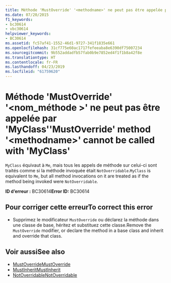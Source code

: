 ```yaml
---
title: Méthode 'MustOverride' '<methodname>' ne peut pas être appelée par 'MyClass'
ms.date: 07/20/2015
f1_keywords:
- bc30614
- vbc30614
helpviewer_keywords:
- BC30614
ms.assetid: fc57af41-1552-46d1-9727-341f1835e661
ms.openlocfilehash: 31cf775e60ac1717fefeeaba8e6390df75007234
ms.sourcegitcommit: 9b552addadfb57fab0b9e7852ed4f1f1b8a42f8e
ms.translationtype: HT
ms.contentlocale: fr-FR
ms.lasthandoff: 04/23/2019
ms.locfileid: "61759620"
---
```

# <a name="mustoverride-method-methodname-cannot-be-called-with-myclass"></a><span data-ttu-id="7fdf4-102">Méthode 'MustOverride' '\<nom_méthode >' ne peut pas être appelée par 'MyClass'</span><span class="sxs-lookup"><span data-stu-id="7fdf4-102">'MustOverride' method '\<methodname>' cannot be called with 'MyClass'</span></span>
<span data-ttu-id="7fdf4-103">`MyClass` équivaut à `Me`, mais tous les appels de méthode sur celui-ci sont traités comme si la méthode invoquée était `NotOverridable`.</span><span class="sxs-lookup"><span data-stu-id="7fdf4-103">`MyClass` is equivalent to `Me`, but all method invocations on it are treated as if the method being invoked were `NotOverridable`.</span></span>  
  
 <span data-ttu-id="7fdf4-104">**ID d’erreur :** BC30614</span><span class="sxs-lookup"><span data-stu-id="7fdf4-104">**Error ID:** BC30614</span></span>  
  
## <a name="to-correct-this-error"></a><span data-ttu-id="7fdf4-105">Pour corriger cette erreur</span><span class="sxs-lookup"><span data-stu-id="7fdf4-105">To correct this error</span></span>  
  
- <span data-ttu-id="7fdf4-106">Supprimez le modificateur `MustOverride` ou déclarez la méthode dans une classe de base, héritez et substituez cette classe.</span><span class="sxs-lookup"><span data-stu-id="7fdf4-106">Remove the `MustOverride` modifier, or declare the method in a base class and inherit and override that class.</span></span>  
  
## <a name="see-also"></a><span data-ttu-id="7fdf4-107">Voir aussi</span><span class="sxs-lookup"><span data-stu-id="7fdf4-107">See also</span></span>

- [<span data-ttu-id="7fdf4-108">MustOverride</span><span class="sxs-lookup"><span data-stu-id="7fdf4-108">MustOverride</span></span>](../../visual-basic/language-reference/modifiers/mustoverride.md)
- [<span data-ttu-id="7fdf4-109">MustInherit</span><span class="sxs-lookup"><span data-stu-id="7fdf4-109">MustInherit</span></span>](../../visual-basic/language-reference/modifiers/mustinherit.md)
- [<span data-ttu-id="7fdf4-110">NotOverridable</span><span class="sxs-lookup"><span data-stu-id="7fdf4-110">NotOverridable</span></span>](../../visual-basic/language-reference/modifiers/notoverridable.md)
